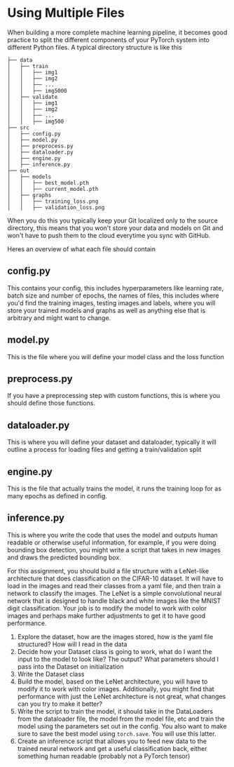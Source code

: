 # Using Multiple Files

When building a more complete machine learning pipeline, it becomes good practice to split the different components of your PyTorch system into different Python files. A typical directory structure is like this

```
├── data
│   ├── train
│   │   ├── img1
│   │   ├── img2
│   │   ├── ...
│   │   ├── img5000
│   ├── validate
│   │   ├── img1
│   │   ├── img2
│   │   ├── ...
│   │   ├── img500
├── src
│   ├── config.py
│   ├── model.py
│   ├── preprocess.py
│   ├── dataloader.py
│   ├── engine.py
│   ├── inference.py
├── out
│   ├── models
│   │   ├── best_model.pth
│   │   ├── current_model.pth
│   ├── graphs
│   │   ├── training_loss.png
│   │   ├── validation_loss.png
```

When you do this you typically keep your Git localized only to the source directory, this means that you won't store your data and models on Git and won't have to push them to the cloud everytime you sync with GitHub.

Heres an overview of what each file should contain
## config.py
This contains your config, this includes hyperparameters like learning rate, batch size and number of epochs, the names of files, this includes where you'd find the training images, testing images and labels, where you will store your trained models and graphs as well as anything else that is arbitrary and might want to change.
## model.py
This is the file where you will define your model class and the loss function
## preprocess.py
If you have a preprocessing step with custom functions, this is where you should define those functions.
## dataloader.py
This is where you will define your dataset and dataloader, typically it will outline a process for loading files and getting a train/validation split
## engine.py
This is the file that actually trains the model, it runs the training loop for as many epochs as defined in config.
## inference.py
This is where you write the code that uses the model and outputs human readable or otherwise useful information, for example, if you were doing bounding box detection, you might write a script that takes in new images and draws the predicted bounding box.


For this assignment, you should build a file structure with a LeNet-like architecture that does classification on the CIFAR-10 dataset. It will have to load in the images and read their classes from a yaml file, and then train a network to classify the images. The LeNet is a simple convolutional neural network that is designed to handle black and white images like the MNIST digit classification. Your job is to modify the model to work with color images and perhaps make further adjustments to get it to have good performance.
1. Explore the dataset, how are the images stored, how is the yaml file structured? How will I read in the data
2. Decide how your Dataset class is going to work, what do I want the input to the model to look like? The output? What parameters should I pass into the Dataset on initialization
3. Write the Dataset class
4. Build the model, based on the LeNet architecture, you will have to modify it to work with color images. Additionally, you might find that performance with just the LeNet architecture is not great, what changes can you try to make it better?
5. Write the script to train the model, it should take in the DataLoaders from the dataloader file, the model from the model file, etc and train the model using the parameters set out in the config. You also want to make sure to save the best model using `torch.save`. You will use this latter.
6. Create an inference script that allows you to feed new data to the trained neural network and get a useful classification back, either something human readable (probably not a PyTorch tensor)